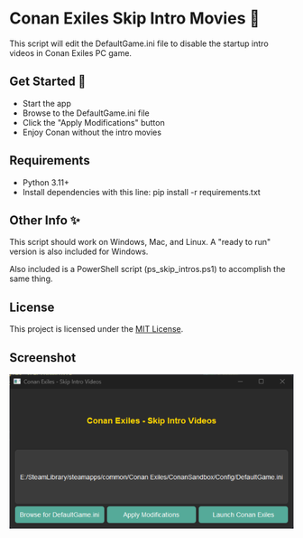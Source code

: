   # Conan Exiles Skip Intro Movies 📝  
  This script will edit the DefaultGame.ini file to disable the startup intro videos in Conan Exiles PC game.  
  
  ## Get Started 🚀  
  -  Start the app
  - Browse to the DefaultGame.ini file
  - Click the "Apply Modifications" button
  - Enjoy Conan without the intro movies
  
  ## Requirements
  - Python 3.11+
  - Install dependencies with this line:
    pip install -r requirements.txt
      
  ## Other Info ✨  
 This script should work on Windows, Mac, and Linux.
 A "ready to run" version is also included for Windows.

 Also included is a PowerShell script (ps_skip_intros.ps1) to accomplish the same thing.

## License
This project is licensed under the [MIT License](https://opensource.org/licenses/MIT).


## Screenshot
![Screenshot](./screenshot.png)